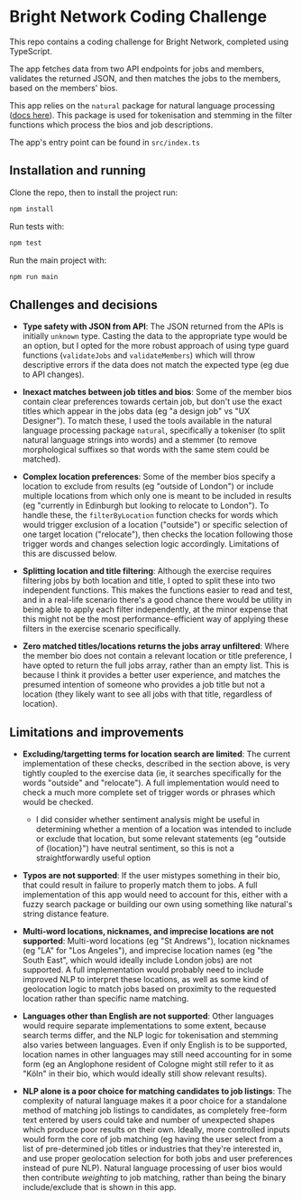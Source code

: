 # Bright Network Coding Challenge

This repo contains a coding challenge for Bright Network, completed using
TypeScript.

The app fetches data from two API endpoints for jobs and members, validates the
returned JSON, and then matches the jobs to the members, based on the members'
bios.

This app relies on the `natural` package for natural language processing
([docs here](https://naturalnode.github.io/natural/)). This package is used for
tokenisation and stemming in the filter functions which process the bios and job
descriptions.

The app's entry point can be found in `src/index.ts`

## Installation and running

Clone the repo, then to install the project run:

```zsh
npm install
```

Run tests with:

```zsh
npm test
```

Run the main project with:

```zsh
npm run main
```

## Challenges and decisions

- **Type safety with JSON from API**: The JSON returned from the APIs is
  initially `unknown` type. Casting the data to the appropriate type would be
  an option, but I opted for the more robust approach of using type guard
  functions (`validateJobs` and `validateMembers`) which will throw descriptive
  errors if the data does not match the expected type (eg due to API changes).

- **Inexact matches between job titles and bios**: Some of the member bios
  contain clear preferences towards certain job, but don't use the exact titles
  which appear in the jobs data (eg "a design job" vs "UX Designer"). To match
  these, I used the tools available in the natural language processing package
  `natural`, specifically a tokeniser (to split natural language strings into
  words) and a stemmer (to remove morphological suffixes so that words with the
  same stem could be matched).

- **Complex location preferences**: Some of the member bios specify a location
  to exclude from results (eg "outside of London") or include multiple locations
  from which only one is meant to be included in results (eg "currently in
  Edinburgh but looking to relocate to London"). To handle these, the
  `filterByLocation` function checks for words which would trigger exclusion of
  a location ("outside") or specific selection of one target location
  ("relocate"), then checks the location following those trigger words and
  changes selection logic accordingly. Limitations of this are discussed below.

- **Splitting location and title filtering**: Although the exercise requires
  filtering jobs by both location and title, I opted to split these into two
  independent functions. This makes the functions easier to read and test, and
  in a real-life scenario there's a good chance there would be utility in being
  able to apply each filter independently, at the minor expense that this might
  not be the most performance-efficient way of applying these filters in the
  exercise scenario specifically.

- **Zero matched titles/locations returns the jobs array unfiltered**: Where the
  member bio does not contain a relevant location or title preference, I have
  opted to return the full jobs array, rather than an empty list. This is
  because I think it provides a better user experience, and matches the presumed
  intention of someone who provides a job title but not a location (they likely
  want to see all jobs with that title, regardless of location).

## Limitations and improvements

- **Excluding/targetting terms for location search are limited**: The current
  implementation of these checks, described in the section above, is very
  tightly coupled to the exercise data (ie, it searches specifically for the
  words "outside" and "relocate"). A full implementation would need to check
  a much more complete set of trigger words or phrases which would be checked.

  - I did consider whether sentiment analysis might be useful in determining
    whether a mention of a location was intended to include or exclude that
    location, but some relevant statements (eg "outside of {location}") have
    neutral sentiment, so this is not a straightforwardly useful option

- **Typos are not supported**: If the user mistypes something in their bio, that
  could result in failure to properly match them to jobs. A full implementation
  of this app would need to account for this, either with a fuzzy search package
  or building our own using something like natural's string distance feature.

- **Multi-word locations, nicknames, and imprecise locations are not supported**:
  Multi-word locations (eg "St Andrews"), location nicknames (eg "LA" for "Los
  Angeles"), and imprecise location names (eg "the South East", which would
  ideally include London jobs) are not supported. A full implementation would
  probably need to include improved NLP to interpret these locations, as well as
  some kind of geolocation logic to match jobs based on proximity to the
  requested location rather than specific name matching.

- **Languages other than English are not supported**: Other languages would
  require separate implementations to some extent, because search terms differ,
  and the NLP logic for tokenisation and stemming also varies between languages.
  Even if only English is to be supported, location names in other languages
  may still need accounting for in some form (eg an Anglophone resident of
  Cologne might still refer to it as "Köln" in their bio, which would ideally
  still show relevant results).

- **NLP alone is a poor choice for matching candidates to job listings**: The
  complexity of natural language makes it a poor choice for a standalone method
  of matching job listings to candidates, as completely free-form text entered
  by users could take and number of unexpected shapes which produce poor results
  on their own. Ideally, more controlled inputs would form the core of job
  matching (eg having the user select from a list of pre-determined job titles
  or industries that they're interested in, and use proper geolocation selection
  for both jobs and user preferences instead of pure NLP). Natural language
  processing of user bios would then contribute _weighting_ to job matching,
  rather than being the binary include/exclude that is shown in this app.
